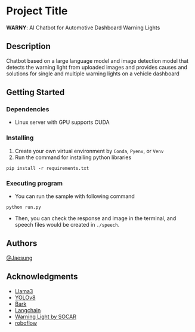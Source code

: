 # Project Title

**WARNY**: AI Chatbot for Automotive Dashboard Warning Lights

## Description

Chatbot based on a large language model and image detection model that detects the warning light from uploaded images and provides causes and solutions for single and multiple warning lights on a vehicle dashboard

## Getting Started

### Dependencies

* Linux server with GPU supports CUDA

### Installing

1. Create your own virtual environment by `Conda`, `Pyenv`, or `Venv`
2. Run the command for installing python libraries

```
pip install -r requirements.txt
```


### Executing program

* You can run the sample with following command

```
python run.py
```

* Then, you can check the response and image in the terminal, and speech files would be created in `./speech`.

## Authors

[@Jaesung](https://github.com/jaesung8)

## Acknowledgments

* [Llama3](https://github.com/meta-llama/llama3)
* [YOLOv8](https://github.com/ultralytics/ultralytics/)
* [Bark](https://github.com/suno-ai/bark)
* [Langchain](https://github.com/langchain-ai/langchain)
* [Warning Light by SOCAR](https://xn--289aqc922a.com/)
* [roboflow](https://universe.roboflow.com/test-ogkz5/car-dashboard-icons)